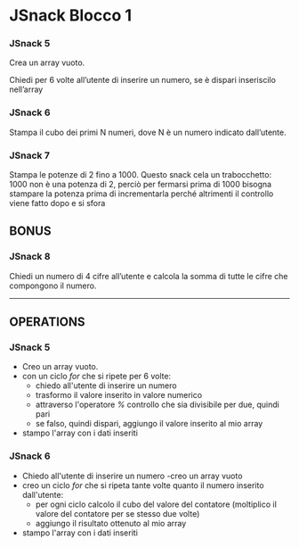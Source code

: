 JSnack Blocco 1
===
### JSnack 5
 Crea un array vuoto.

 Chiedi per 6 volte all’utente di inserire un numero,
 se è dispari inseriscilo nell’array

### JSnack 6
 Stampa il cubo dei primi N numeri, dove N è un numero indicato dall’utente.

### JSnack 7
 Stampa le potenze di 2 fino a 1000.
 Questo snack cela un trabocchetto:  1000 non è una potenza di 2, perciò per fermarsi prima di 1000 bisogna stampare la potenza prima di incrementarla
 perché altrimenti il controllo viene fatto dopo e si sfora
## BONUS
### JSnack 8
 Chiedi un numero di 4 cifre all’utente
 e calcola la somma di tutte le cifre che compongono il numero.

 ---
## OPERATIONS
### JSnack 5
- Creo un array vuoto.
- con un ciclo *for* che si ripete per 6 volte:
  - chiedo all'utente di inserire un numero
  - trasformo il valore inserito in valore numerico
  - attraverso l'operatore *%* controllo che sia divisibile per due, quindi pari
  - se falso, quindi dispari, aggiungo il valore inserito al mio array
- stampo l'array con i dati inseriti
### JSnack 6
- Chiedo all'utente di inserire un numero
-creo un array vuoto
- creo un ciclo *for* che si ripeta tante volte quanto il numero inserito dall'utente:
  - per ogni ciclo calcolo il cubo del valore del contatore (moltiplico il valore del contatore per se stesso due volte)
  - aggiungo il risultato ottenuto al mio array
- stampo l'array con i dati inseriti

